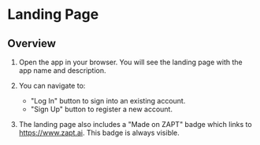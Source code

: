 # Landing Page

## Overview
1. Open the app in your browser. You will see the landing page with the app name and description.

2. You can navigate to:
   - "Log In" button to sign into an existing account.
   - "Sign Up" button to register a new account.

3. The landing page also includes a "Made on ZAPT" badge which links to https://www.zapt.ai. This badge is always visible.